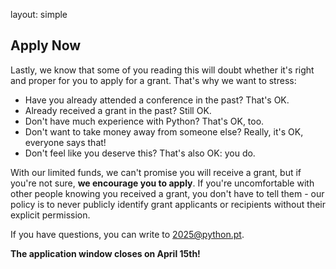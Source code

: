 layout: simple
## Apply Now

Lastly, we know that some of you reading this will doubt whether it's right and proper for you to apply for a grant. That's why we want to stress:

* Have you already attended a conference in the past? That's OK.
* Already received a grant in the past? Still OK.
* Don't have much experience with Python? That's OK, too.
* Don't want to take money away from someone else? Really, it's OK, everyone says that!
* Don't feel like you deserve this? That's also OK: you do.

With our limited funds, we can't promise you will receive a grant, but if you're not sure, **we encourage you to apply**. If you're uncomfortable with other people knowing you received a grant, you don't have to tell them - our policy is to never publicly identify grant applicants or recipients without their explicit permission.

[//]: # (<div style="text-align: center;">)

[//]: # (    <a href="https://forms.gle/jXNL9fv9rX2cVCDB8" target="_blank">)

[//]: # (        <button style="background-color: #9747ff; /* purple */)

[//]: # (                       border: none;)

[//]: # (                       color: white;)

[//]: # (                       padding: 15px 32px;)

[//]: # (                       text-align: center;)

[//]: # (                       text-decoration: none;)

[//]: # (                       display: inline-block;)

[//]: # (                       font-size: 16px;)

[//]: # (                       margin: 4px 2px;)

[//]: # (                       cursor: not-allowed;)

[//]: # (                       border-radius: 12px;)

[//]: # (                       opacity: 0.5;" disabled>Grant Closed</button>)

[//]: # (    </a>)

[//]: # (</div>)
If you have questions, you can write to [2025@python.pt](mailto:2025@python.pt).

**The application window closes on April 15th!**
